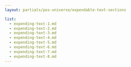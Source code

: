 ```yaml
---
layout: partials/pos-universe/expendable-text-sections

list:
  - expending-text-1.md
  - expending-text-2.md
  - expending-text-3.md
  - expending-text-4.md
  - expending-text-5.md
  - expending-text-6.md
  - expending-text-7.md
  - expending-text-8.md
---
```

